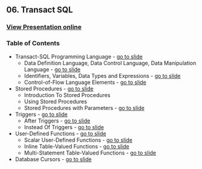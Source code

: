 ## 06. Transact SQL
### [View Presentation online](https://rawgit.com/TelerikAcademy/Databases/master/06.%20Transact-SQL/Slides/index.html)
### Table of Contents
*	Transact-SQL Programming Language - [go to slide](https://rawgit.com/TelerikAcademy/Databases/master/06.%20Transact-SQL/Slides/index.html#/transact-sql-intro)
	*	Data Definition Language, Data Control Language, Data Manipulation Language - [go to slide](https://rawgit.com/TelerikAcademy/Databases/master/06.%20Transact-SQL/Slides/index.html#/2/3)
	*	Identifiers, Variables, Data Types and Expressions - [go to slide](https://rawgit.com/TelerikAcademy/Databases/master/06.%20Transact-SQL/Slides/index.html#/2/9)
	*	Control-of-Flow Language Elements - [go to slide](https://rawgit.com/TelerikAcademy/Databases/master/06.%20Transact-SQL/Slides/index.html#/2/16)
*	Stored Procedures - [go to slide](https://rawgit.com/TelerikAcademy/Databases/master/06.%20Transact-SQL/Slides/index.html#/stored-procedures)
	*	Introduction To Stored Procedures
	*	Using Stored Procedures
	*	Stored Procedures with Parameters - [go to slide](https://rawgit.com/TelerikAcademy/Databases/master/06.%20Transact-SQL/Slides/index.html#/3/6)
*	Triggers - [go to slide](https://rawgit.com/TelerikAcademy/Databases/master/06.%20Transact-SQL/Slides/index.html#/triggers)
	*	After Triggers - [go to slide](https://rawgit.com/TelerikAcademy/Databases/master/06.%20Transact-SQL/Slides/index.html#/4/3)
	*	Instead Of Triggers - [go to slide](https://rawgit.com/TelerikAcademy/Databases/master/06.%20Transact-SQL/Slides/index.html#/4/4)
*	User-Defined Functions - [go to slide](https://rawgit.com/TelerikAcademy/Databases/master/06.%20Transact-SQL/Slides/index.html#/user-functions)
	*	Scalar User-Defined Functions - [go to slide](https://rawgit.com/TelerikAcademy/Databases/master/06.%20Transact-SQL/Slides/index.html#/5/3)
	*	Inline Table-Valued Functions - [go to slide](https://rawgit.com/TelerikAcademy/Databases/master/06.%20Transact-SQL/Slides/index.html#/5/4)
	*	Multi-Statement Table-Valued Functions - [go to slide](https://rawgit.com/TelerikAcademy/Databases/master/06.%20Transact-SQL/Slides/index.html#/5/6)
*	Database Cursors - [go to slide](https://rawgit.com/TelerikAcademy/Databases/master/06.%20Transact-SQL/Slides/index.html#/cursors)